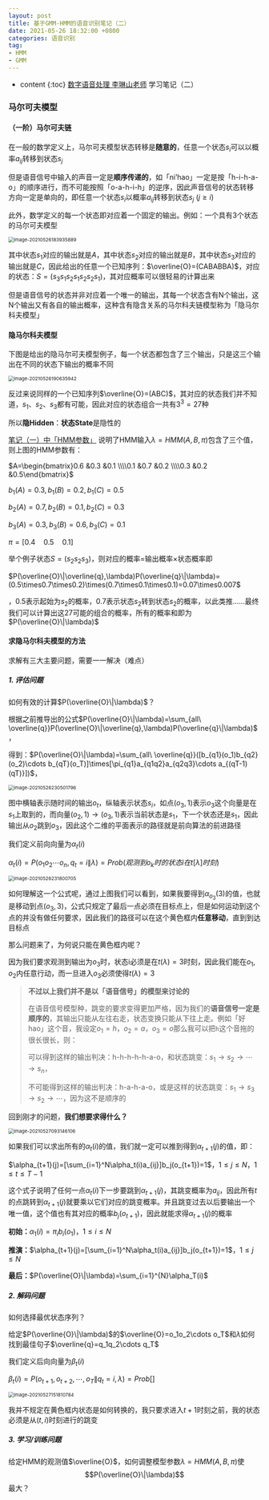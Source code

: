 ```yaml
---
layout: post
title: 基于GMM-HMM的语音识别笔记（二）
date: 2021-05-26 18:32:00 +0800
categories: 语音识别
tag: 
- HMM
- GMM
---
```


* content
{:toc}
[数字语音处理 李琳山老师](http://speech.ee.ntu.edu.tw/DSP2019Spring/) 学习笔记（二）

### 马尔可夫模型

#### （一阶）马尔可夫链

在一般的数学定义上，马尔可夫模型状态转移是**随意的**，任意一个状态$s_i$可以以概率$a_{ij}$转移到状态$s_j$

但是语音信号中输入的声音一定是**顺序传递的**，如「ni’hao」一定是按「h-i-h-a-o」的顺序进行，而不可能按照「o-a-h-i-h」的逆序，因此声音信号的状态转移方向一定是单向的，即任意一个状态$s_i$以概率$a_{ij}$转移到状态$s_j\ (j\geq i$)

此外，数学定义的每一个状态即对应着一个固定的输出。例如：一个具有3个状态的马尔可夫模型

<img src="https://yumik-xy.oss-cn-qingdao.aliyuncs.com/img/20210526183935.png!small" alt="image-20210526183935889" style="zoom: 67%;" />

其中状态$s_1$对应的输出就是$A$，其中状态$s_2$对应的输出就是$B$，其中状态$s_3$对应的输出就是$C$，因此给出的任意一个已知序列：$\overline{O}=(CABABBA)$，对应的状态：$S=(s_3s_1s_2s_1s_2s_2s_1)$，其对应概率可以很轻易的计算出来

但是语音信号的状态并非对应着一个唯一的输出，其每一个状态含有N个输出，这N个输出又有各自的输出概率，这种含有隐含关系的马尔科夫链模型称为「隐马尔科夫模型」

#### 隐马尔科夫模型

下图是给出的隐马尔可夫模型例子，每一个状态都包含了三个输出，只是这三个输出在不同的状态下输出的概率不同

<img src="https://yumik-xy.oss-cn-qingdao.aliyuncs.com/img/20210526190635.png!small" alt="image-20210526190635942" style="zoom:67%;" />

反过来说同样的一个已知序列$\overline{O}=(ABC)$，其对应的状态我们并不知道，$s_1$、$s_2$、$s_3$都有可能，因此对应的状态组合一共有$3^3=27$种

所以**隐Hidden**：**状态State**是隐性的

[笔记（一）中「HMM参数」](https://yumik.top/语音识别/基于GMM-HMM的语音识别笔记-一#hmm参数) 说明了HMM输入$\lambda=HMM(A,B,\pi)$包含了三个值，则上图的HMM参数有：

$A=\begin{bmatrix}0.6  &0.3  &0.1 \\\\0.1  &0.7  &0.2 \\\\0.3  &0.2  &0.5\end{bmatrix}$

$b_1(A)=0.3,b_1(B)=0.2,b_1(C)=0.5$

$b_2(A)=0.7,b_2(B)=0.1,b_2(C)=0.3$

$b_3(A)=0.3,b_3(B)=0.6,b_3(C)=0.1$

$\pi=[0.4\quad 0.5\quad 0.1]$

举个例子状态$S=(s_2s_2s_3)$，则对应的概率=输出概率×状态概率即

$P(\overline{O}\|\overline{q},\lambda)P(\overline{q}\|\lambda)=(0.5\times0.7\times0.2)\times(0.7\times0.1\times0.1)=0.07\times0.007$

，0.5表示起始为$s_2$的概率，0.7表示状态$s_2$转到状态$s_2$的概率，以此类推……最终我们可以计算出这27可能的组合的概率，所有的概率和即为$P(\overline{O}\|\lambda)$

#### 求隐马尔科夫模型的方法

求解有三大主要问题，需要一一解决（难点）

##### 1. 评估问题

如何有效的计算$P(\overline{O}\|\lambda)$？

根据之前推导出的公式$P(\overline{O}\|\lambda)=\sum_{all\ \overline{q}}P(\overline{O}\|\overline{q},\lambda)P(\overline{q}\|\lambda)$，

得到：$P(\overline{O}\|\lambda)=\sum_{all\ \overline{q}}([b_{q1}(o_1)b_{q2}(o_2)\cdots b_{qT}(o_T)]\times[\pi_{q1}a_{q1q2}a_{q2q3}\cdots a_{(qT-1)(qT)}])$，

<img src="https://yumik-xy.oss-cn-qingdao.aliyuncs.com/img/20210526230501.png!small" alt="image-20210526230501796" style="zoom: 67%;" />

图中横轴表示随时间的输出$o_t$，纵轴表示状态$s_i$，如点$(o_3,1)$表示$o_3$这个向量是在$s_1$上取到的，而向量$(o_2,1)\to(o_3,1)$表示当前状态是$s_1$，下一个状态还是$s_1$，因此输出从$o_2$跳到$o_3$，因此这个二维的平面表示的路径就是前向算法的前进路径

我们定义前向向量为$\alpha_t(i)$

$\alpha_t(i)=P(o_1o_2\cdots o_n,q_t=i\|\lambda)=Prob(观测到o_k时的状态i在t[\lambda]时刻)$

<img src="https://yumik-xy.oss-cn-qingdao.aliyuncs.com/img/20210526231800.png!small" alt="image-20210526231800705" style="zoom:67%;" />

如何理解这一个公式呢，通过上图我们可以看到，如果我要得到$\alpha_{o_3}(3)$的值，也就是移动到点$(o_3,3)$，公式只规定了最后一点必须在目标点上，但是如何运动到这个点的并没有做任何要求，因此我们的路径可以在这个黄色框内**任意移动**，直到到达目标点

那么问题来了，为何说只能在黄色框内呢？

因为我们要求观测到输出为$o_3$时，状态i必须是在$t(\lambda)=3$时刻，因此我们能在$o_1,o_2$内任意行动，而一旦进入$o_3$必须使得$t(\lambda)=3$

> **不过以上我们并不是以「语音信号」的模型来讨论的**
>
> 在语音信号模型种，跳变的要求变得更加严格，因为我们的**语音信号一定是顺序的**，其输出只能从左往右走，状态变换只能从下往上走。例如「好hao」这个音，我设定$o_1=h$，$o_2=a$，$o_3=o$那么我可以把`h`这个音拖的很长很长，则：
>
> 可以得到这样的输出判决：h-h-h-h-h-a-o，和状态跳变：$s_1\to s_2\to\cdots\to s_n$，
>
> 不可能得到这样的输出判决：h-a-h-a-o，或是这样的状态跳变：$s_1\to s_3\to s_2\to\cdots$，因为这不是顺序的

回到刚才的问题，**我们想要求得什么？**

<img src="https://yumik-xy.oss-cn-qingdao.aliyuncs.com/img/20210527093146.png!small" alt="image-20210527093146106" style="zoom:67%;" />

如果我们可以求出所有的$\alpha_{t}(i)$的值，我们就一定可以推到得到$\alpha_{t+1}(j)$的值，即：

$\alpha_{t+1}(j)=[\sum_{i=1}^N\alpha_t(i)a_{ij}]b_j(o_{t+1})=1$，$1\leq j\leq N$，$1\leq t \leq T-1$

这个式子说明了任何一点$\alpha_t(i)$下一步要跳到$\alpha_{t+1}(j)$，其跳变概率为$a_{ij}$，因此所有$t$的点跳转到$\alpha_{t+1}(j)$就要乘以它们对应的跳变概率。并且跳变过去以后要输出一个唯一值，这个值也有其对应的概率$b_j(o_{t+1})$，因此就能求得$\alpha_{t+1}(j)$的概率

**初始：**$\alpha_1(i)=\pi_ib_i(o_1)$，$1\leq i\leq N$

**推演：**$\alpha_{t+1}(j)=[\sum_{i=1}^N\alpha_t(i)a_{ij}]b_j(o_{t+1})=1$，$1\leq j\leq N$

**最后：**$P(\overline{O}\|\lambda)=\sum_{i=1}^{N}\alpha_T(i)$

##### 2. 解码问题

如何选择最优状态序列？

给定$P(\overline{O}\|\lambda)$的$\overline{O}=o_1o_2\cdots o_T$和$\lambda$如何找到最佳句子$\overline{q}=q_1q_2\cdots q_T$

我们定义后向向量为$\beta_t(i)$

$\beta_t(i)=P(o_{t+1},o_{t+2},\cdots,o_T\|q_t=i,\lambda)=Prob[]$

<img src="https://yumik-xy.oss-cn-qingdao.aliyuncs.com/img/20210527151811.png!small" alt="image-20210527151810784" style="zoom:67%;" />

我并不规定在黄色框内状态是如何转换的，我只要求进入$t+1$时刻之前，我的状态必须是从$(t,i)$时刻进行的跳变

##### 3. 学习/训练问题

给定HMM的观测值$\overline{O}$，如何调整模型参数$\lambda=HMM(A,B,\pi)$使$$P(\overline{O}\|\lambda)$$最大？



